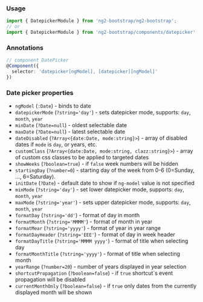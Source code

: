 ### Usage
```typescript
import { DatepickerModule } from 'ng2-bootstrap/ng2-bootstrap';
// or
import { DatepickerModule } from 'ng2-bootstrap/components/datepicker';
```

### Annotations
```typescript
// component DatePicker
@Component({
  selector: 'datepicker[ngModel], [datepicker][ngModel]'
})
```

### Date picker properties
  - `ngModel` (`:Date`) - binds to date
  - `datepickerMode` (`?string='day'`) - sets datepicker mode, supports: `day`, `month`, `year`
  - `minDate` (`?Date=null`) - oldest selectable date
  - `maxDate` (`?Date=null`) - latest selectable date
  - `dateDisabled` (`?Array<{date:Date, mode:string}>`) - array of disabled dates if `mode` is `day`, or years, etc.
  - `customClass` (`?Array<{date:Date, mode:string, clazz:string}>`) - array of custom css classes to be applied to targeted dates
  - `showWeeks` (`?boolean=true`) - if `false` week numbers will be hidden
  - `startingDay` (`?number=0`) - starting day of the week from 0-6 (0=Sunday, ..., 6=Saturday).
  - `initDate` (`?Date`) - default date to show if `ng-model` value is not specified
  - `minMode` (`?string='day'`) - set lower datepicker mode, supports: `day`, `month`, `year`
  - `maxMode` (`?string='year'`) - sets upper datepicker mode, supports: `day`, `month`, `year`
  - `formatDay` (`?string='dd'`) - format of day in month
  - `formatMonth` (`?string='MMMM'`) - format of month in year
  - `formatMear` (`?string='yyyy'`) - format of year in year range
  - `formatDayHeader` (`?string='EEE'`) - format of day in week header
  - `formatDayTitle` (`?string='MMMM yyyy'`) - format of title when selecting day
  - `formatMonthTitle` (`?string='yyyy'`) - format of title when selecting month
  - `yearRange` (`?number=20`) - number of years displayed in year selection
  - `shortcutPropagation` (`?boolean=false`) - if `true` shortcut`s event propagation will be disabled
  - `currentMonthOnly` (`?boolean=false`) - if `true` only dates from the currently displayed month will be shown

<!--
### Date picker popup properties
 (*Note*: not yet implemented properly)
  - `datepicker-popup` (`?string='yyyy-MM-dd'`) - format of displayed dates
  - `show-button-bar` (`?boolean='true'`) - if `false` button bar, underneath the datepicker, will not be shown
  - `current-text` (`?string='Today'`) - 'current day' button title
  - `clear-text` (`?string='Clear'`) - 'clear' button title
  - `close-text` (`?string='Done'`) - 'close' buttin title
  - `close-on-date-selection` (`?boolean=true`) - if `true` calendar will be closed on date selection
  - `datepicker-popup-template-url` (*not yet supported*) - allows to provide datepicker popup template (default: `components/datepicker/datepicker.html`)
  - `datepicker-template-url` (*not yet supported*) - allows to provide datepicker template (default: `components/datepicker/popup.html`)
  - `datepicker-append-to-body` (`?boolean=false`) - if `true` datepicker will inserted in document body
  - `is-open` (`?boolean=false`) - if `true` datepicker is currently shown
  - `on-open-focus` (`?boolean=true`) - if `true` datepicker popup will focused just after opening


### Keyboard Support
 (*Note*: not yet implemented properly)

Depending on datepicker's current mode, the date may refer either to day, month or year. Accordingly, the term view refers either to a month, year or year range.

 * `Left`: Move focus to the previous date. Will move to the last date of the previous view, if the current date is the first date of a view.
 * `Right`: Move focus to the next date. Will move to the first date of the following view, if the current date is the last date of a view.
 * `Up`: Move focus to the same column of the previous row. Will wrap to the appropriate row in the previous view.
 * `Down`: Move focus to the same column of the following row. Will wrap to the appropriate row in the following view.
 * `PgUp`: Move focus to the same date of the previous view. If that date does not exist, focus is placed on the last date of the month.
 * `PgDn`: Move focus to the same date of the following view. If that date does not exist, focus is placed on the last date of the month.
 * `Home`: Move to the first date of the view.
 * `End`: Move to the last date of the view.
 * `Enter`/`Space`: Select date.
 * `Ctrl`+`Up`: Move to an upper mode.
 * `Ctrl`+`Down`: Move to a lower mode.
 * `Esc`: Will close popup, and move focus to the input.
-->
